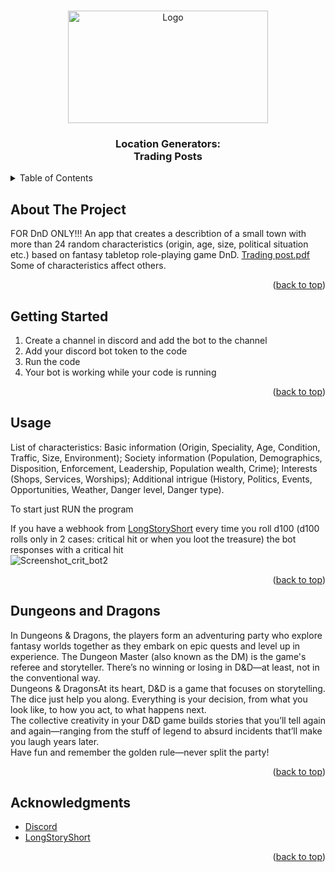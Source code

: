 <a name="readme-top"></a>
<!-- PROJECT LOGO -->
<br />
<div align="center">
  <a href="![Trading_post_logo](https://github.com/AlekseiLopatin/Loc_Generators/assets/135117364/06e39d34-c466-4f56-bfcc-f086dcd50dc4)
">
    <img src="https://github.com/AlekseiLopatin/Loc_Generators/assets/135117364/06e39d34-c466-4f56-bfcc-f086dcd50dc4" alt="Logo" width="320" height="180">
  </a>
</div>


<h3 align="center">Location Generators: <br /> Trading Posts</h3>


<!-- TABLE OF CONTENTS -->
<details>
  <summary>Table of Contents</summary>
  <ol>
    <li><a href="#about-the-project">About The Project</a></li>
    <li><a href="#getting-started">Getting Started</a></li>
    <li><a href="#usage">Usage</a></li>
    <li><a href="#dungeons-and-dragons">Dungeons and Dragons</a></li>
    <li><a href="#acknowledgments">Acknowledgments</a></li>
  </ol>
</details>



<!-- ABOUT THE PROJECT -->
## About The Project
FOR DnD ONLY!!! An app that creates a describtion of a small town with more than 24 random characteristics (origin, age, size, political situation etc.) based on fantasy tabletop role-playing game DnD. [Trading post.pdf](https://github.com/AlekseiLopatin/Loc_Generators/files/13857827/Trading.post.pdf)
Some of characteristics affect others.


<p align="right">(<a href="#readme-top">back to top</a>)</p>


<!-- GETTING STARTED -->
## Getting Started

1) Create a channel in discord and add the bot to the channel 
2) Add your discord bot token to the code
3) Run the code
4) Your bot is working while your code is running


<p align="right">(<a href="#readme-top">back to top</a>)</p>


<!-- USAGE EXAMPLES -->
## Usage

List of characteristics:
Basic information (Origin, Speciality, Age, Condition, Traffic, Size, Environment);
Society information (Population, Demographics, Disposition, Enforcement, Leadership, Population wealth, Crime);
Interests (Shops, Services, Worships);
Additional intrigue (History, Politics, Events, Opportunities, Weather, Danger level, Danger type).

To start just RUN the program 

If you have a webhook from [LongStoryShort](https://longstoryshort.app/about/) every time you roll d100 (d100 rolls only in 2 cases: critical hit or when you loot the treasure) the bot responses with a critical hit  
![Screenshot_crit_bot2](https://github.com/AlekseiLopatin/critical_hit_bot/assets/135117364/59cee9dc-d9e1-401f-99d7-fe4393fa7c7e)



<p align="right">(<a href="#readme-top">back to top</a>)</p>


<!-- Dungeons and Dragons -->
## Dungeons and Dragons

In Dungeons & Dragons, the players form an adventuring party who explore fantasy worlds together as they embark on epic quests and level up in experience. The Dungeon Master (also known as the DM) is the game's referee and storyteller. There’s no winning or losing in D&D—at least, not in the conventional way.  
Dungeons & DragonsAt its heart, D&D is a game that focuses on storytelling. The dice just help you along. Everything is your decision, from what you look like, to how you act, to what happens next.  
The collective creativity in your D&D game builds stories that you’ll tell again and again—ranging from the stuff of legend to absurd incidents that’ll make you laugh years later.  
Have fun and remember the golden rule—never split the party!


<p align="right">(<a href="#readme-top">back to top</a>)</p>



<!-- ACKNOWLEDGMENTS -->
## Acknowledgments

* [Discord](https://discord.com/)
* [LongStoryShort](https://longstoryshort.app/)


<p align="right">(<a href="#readme-top">back to top</a>)</p>



